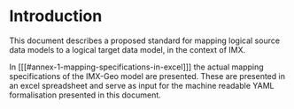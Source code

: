 # Introduction

This document describes a proposed standard for mapping logical source data models to a logical target data model, in the context of IMX.

In [[[#annex-1-mapping-specifications-in-excel]]] the actual mapping specifications of the IMX-Geo model are presented. These are presented in an excel spreadsheet and serve as input for the machine readable YAML formalisation presented in this document.

